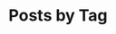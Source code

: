 ---
title: "Posts by Tag"
permalink: /tags/
layout: tags
author_profile: true
# entries_layout: grid
---